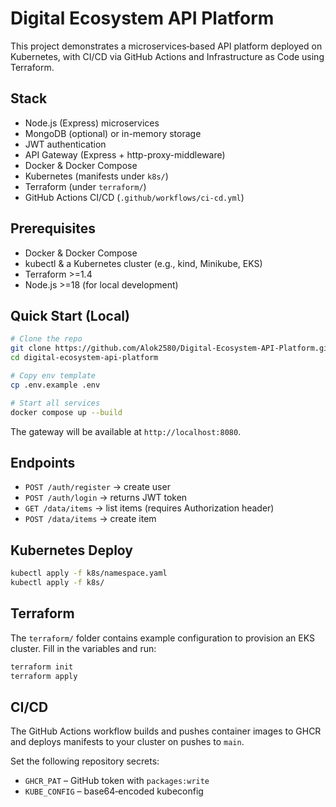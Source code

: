 # Digital Ecosystem API Platform

This project demonstrates a microservices‑based API platform deployed on Kubernetes, with CI/CD via GitHub Actions and Infrastructure as Code using Terraform.

## Stack

* Node.js (Express) microservices
* MongoDB (optional) or in-memory storage
* JWT authentication
* API Gateway (Express + http-proxy-middleware)
* Docker & Docker Compose
* Kubernetes (manifests under `k8s/`)
* Terraform (under `terraform/`)
* GitHub Actions CI/CD (`.github/workflows/ci-cd.yml`)

## Prerequisites

* Docker & Docker Compose
* kubectl & a Kubernetes cluster (e.g., kind, Minikube, EKS)
* Terraform >=1.4
* Node.js >=18 (for local development)

## Quick Start (Local)

```bash
# Clone the repo
git clone https://github.com/Alok2580/Digital-Ecosystem-API-Platform.git
cd digital-ecosystem-api-platform

# Copy env template
cp .env.example .env

# Start all services
docker compose up --build
```

The gateway will be available at `http://localhost:8080`.

## Endpoints

* `POST /auth/register` → create user  
* `POST /auth/login` → returns JWT token  
* `GET /data/items` → list items (requires Authorization header)  
* `POST /data/items` → create item  

## Kubernetes Deploy

```bash
kubectl apply -f k8s/namespace.yaml
kubectl apply -f k8s/
```

## Terraform

The `terraform/` folder contains example configuration to provision an EKS cluster.
Fill in the variables and run:

```bash
terraform init
terraform apply
```

## CI/CD

The GitHub Actions workflow builds and pushes container images to GHCR
and deploys manifests to your cluster on pushes to `main`.

Set the following repository secrets:

* `GHCR_PAT` – GitHub token with `packages:write`
* `KUBE_CONFIG` – base64‑encoded kubeconfig
